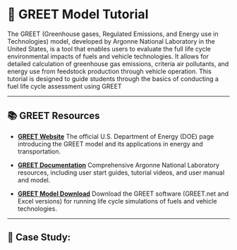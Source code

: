 # 🚗 GREET Model Tutorial

The GREET (Greenhouse gases, Regulated Emissions, and Energy use in Technologies) model, developed by Argonne National Laboratory in the United States, is a tool that enables users to evaluate the full life cycle environmental impacts of fuels and vehicle technologies. It allows for detailed calculation of greenhouse gas emissions, criteria air pollutants, and energy use from feedstock production through vehicle operation. This tutorial is designed to guide students through the basics of conducting a fuel life cycle assessment using GREET

---

## 📚 GREET Resources  
- [**GREET Website**](https://www.energy.gov/eere/greet)
   The official U.S. Department of Energy (DOE) page introducing the GREET model and its applications in energy and transportation.  

- [**GREET Documentation**](https://greet.anl.gov/greet/documentation.html) 
   Comprehensive Argonne National Laboratory resources, including user start guides, tutorial videos, and user manual and model.  

- [**GREET Model Download**](https://greet.anl.gov/index.php?content=greetdotnet) 
   Download the GREET software (GREET.net and Excel versions) for running life cycle simulations of fuels and vehicle technologies. 

---

## 📝 Case Study:



